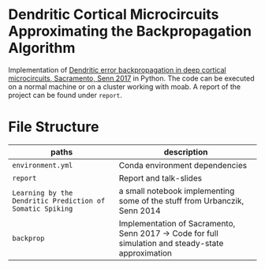 # Dendritic Cortical Microcircuits Approximating the Backpropagation Algorithm
Implementation of [Dendritic error backpropagation in deep cortical microcircuits, Sacramento, Senn 2017](https://arxiv.org/abs/1801.00062) in Python. The code can be executed on a normal machine or on a cluster working with moab. A report of the project can be found under `report`.

# File Structure
| paths                         					| description
|-----------------------------------------------------------------------|---------
| `environment.yml`             					| Conda environment dependencies
| `report`		        					| Report and talk-slides
| `Learning by the Dendritic Prediction of Somatic Spiking`             | a small notebook implementing some of the stuff from Urbanczik, Senn 2014
| `backprop`		              					| Implementation of Sacramento, Senn 2017 -> Code for full simulation and steady-state approximation

